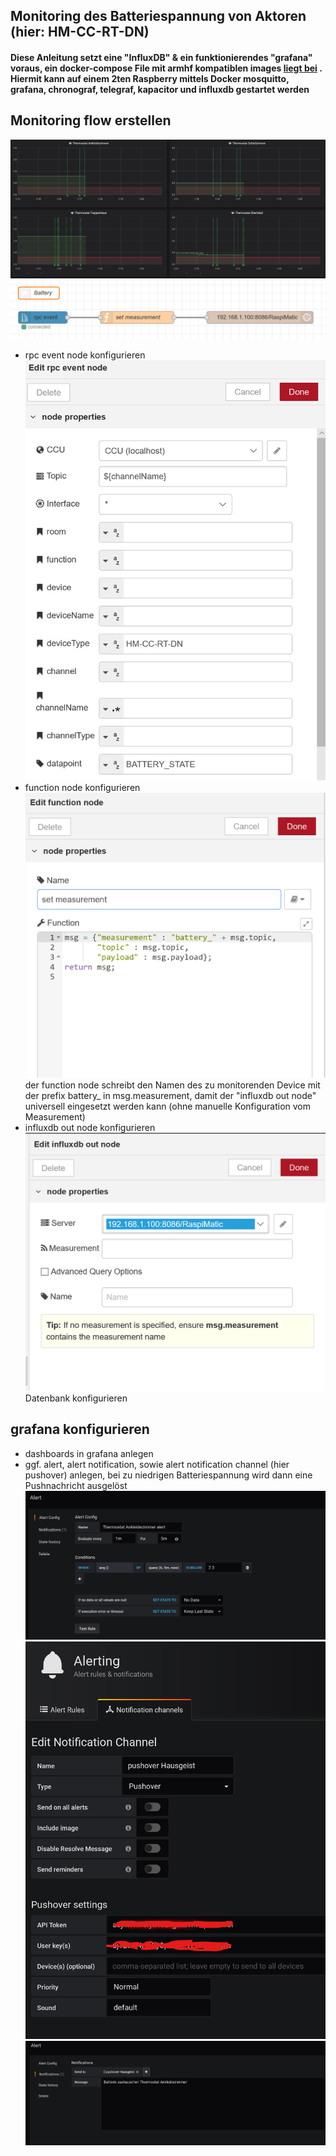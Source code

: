 ## Monitoring des Batteriespannung von Aktoren (hier: HM-CC-RT-DN)
#### Diese Anleitung setzt eine "InfluxDB" & ein funktionierendes "grafana" voraus, ein docker-compose File mit armhf kompatiblen images [liegt bei]() . Hiermit kann auf einem 2ten Raspberry mittels Docker mosquitto, grafana, chronograf, telegraf, kapacitor und influxdb gestartet werden 

## Monitoring flow erstellen
![grafana](https://github.com/holgerimbery/redmatic_flows/raw/master/battery_monitoring/pictures/graphana_battery_heating.PNG)
![flow](https://github.com/holgerimbery/redmatic_flows/raw/master/battery_monitoring/pictures/flow_battery_heating.PNG)
* rpc event node konfigurieren
![rpc_event_node](https://github.com/holgerimbery/redmatic_flows/raw/master/battery_monitoring/pictures/rpc_event_node_battery_heating.png)
* function node konfigurieren
![function_node](https://github.com/holgerimbery/redmatic_flows/raw/master/battery_monitoring/pictures/function_node_battery_heating.png)
der function node schreibt den Namen des zu monitorenden Device mit der prefix battery_ in msg.measurement, damit der "influxdb out node" universell eingesetzt werden kann (ohne manuelle Konfiguration vom Measurement)
* influxdb out node konfigurieren
![influxdb_out](https://github.com/holgerimbery/redmatic_flows/raw/master/battery_monitoring/pictures/influxdb_out_node_battery_heating.png)
Datenbank konfigurieren

## grafana konfigurieren
* dashboards in grafana anlegen
* ggf. alert, alert notification, sowie alert notification channel (hier pushover) anlegen, bei zu niedrigen Batteriespannung wird dann eine Pushnachricht ausgelöst
![alert](https://github.com/holgerimbery/redmatic_flows/raw/master/battery_monitoring/pictures/graphana_alert_battery_heating.png)
![alert_notification_channel](https://github.com/holgerimbery/redmatic_flows/raw/master/battery_monitoring/pictures/graphana_notification_channel.png)
![alert_nofification](https://github.com/holgerimbery/redmatic_flows/raw/master/battery_monitoring/pictures/graphana_alert_notification_battery_heating.png)
